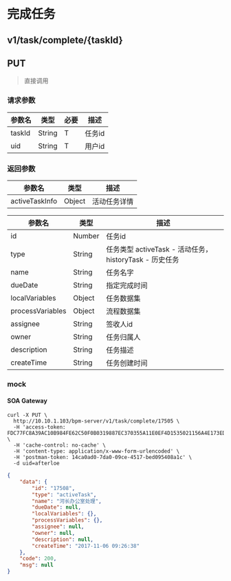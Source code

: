 # 完成任务

## v1/task/complete/{taskId}
## PUT

> 直接调用

### 请求参数

参数名 | 类型 | 必要 | 描述
------ | ---- | ---- | ----
taskId | String | T | 任务id
uid | String | T | 用户id

### 返回参数

参数名 | 类型 | 描述
------ | ---- | ----
activeTaskInfo | Object | 活动任务详情

参数名 | 类型 | 描述
------ | ---- | ----
id | Number | 任务id
type | String | 任务类型 activeTask - 活动任务，historyTask - 历史任务
name | String | 任务名字
dueDate | String | 指定完成时间
localVariables | Object | 任务数据集
processVariables | Object | 流程数据集
assignee | String | 签收人id
owner | String | 任务归属人
description | String | 任务描述
createTime | String | 任务创建时间

### mock

#### SOA Gateway

```sbtshell
curl -X PUT \
  http://10.10.1.103/bpm-server/v1/task/complete/17505 \
  -H 'access-token: FDC77FC8A39AC10B984FE62C50F0B0319887EC370355A11E0EF4D1535021156A4E173EDE44761A4EA4AA6B215B2A8AD9' \
  -H 'cache-control: no-cache' \
  -H 'content-type: application/x-www-form-urlencoded' \
  -H 'postman-token: 14ca0ad0-7da0-09ce-4517-bed095408a1c' \
  -d uid=afterloe
```

```json
{
    "data": {
        "id": "17508",
        "type": "activeTask",
        "name": "河长办公室处理",
        "dueDate": null,
        "localVariables": {},
        "processVariables": {},
        "assignee": null,
        "owner": null,
        "description": null,
        "createTime": "2017-11-06 09:26:38"
    },
    "code": 200,
    "msg": null
}
```
